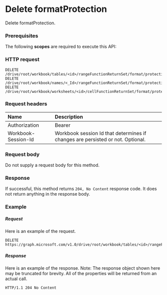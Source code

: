 # Delete formatProtection

Delete formatProtection.
### Prerequisites
The following **scopes** are required to execute this API: 
### HTTP request
<!-- { "blockType": "ignored" } -->
```http
DELETE /drive/root/workbook/tables/<id>/rangeFunctionReturnSet/format/protection
DELETE /drive/root/workbook/names/<_Id>/rangeFunctionReturnSet/format/protection
DELETE /drive/root/workbook/worksheets/<id>/cellFunctionReturnSet/format/protection

```
### Request headers
| Name       | Description|
|:---------------|:----------|
| Authorization  | Bearer <code>|
| Workbook-Session-Id  | Workbook session Id that determines if changes are persisted or not. Optional.|

### Request body
Do not supply a request body for this method.


### Response
If successful, this method returns `204, No Content` response code. It does not return anything in the response body.

### Example
##### Request
Here is an example of the request.
<!-- {
  "blockType": "request",
  "name": "delete_formatprotection"
}-->
```http
DELETE https://graph.microsoft.com/v1.0/drive/root/workbook/tables/<id>/rangeFunctionReturnSet/format/protection
```
##### Response
Here is an example of the response. Note: The response object shown here may be truncated for brevity. All of the properties will be returned from an actual call.
<!-- {
  "blockType": "response",
  "truncated": true
} -->
```http
HTTP/1.1 204 No Content
```

<!-- uuid: 8fcb5dbc-d5aa-4681-8e31-b001d5168d79
2015-10-25 14:57:30 UTC -->
<!-- {
  "type": "#page.annotation",
  "description": "Delete formatProtection",
  "keywords": "",
  "section": "documentation",
  "tocPath": ""
}-->